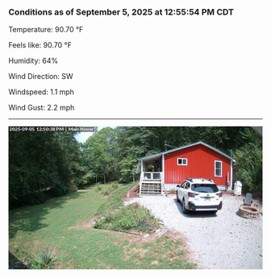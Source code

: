 ### Conditions as of September 5, 2025 at 12:55:54 PM CDT 

Temperature: 90.70 &deg;F

Feels like: 90.70 &deg;F

Humidity: 64%

Wind Direction: SW

Windspeed: 1.1 mph

Wind Gust: 2.2 mph

---

<img src="./images/latest.jpeg"/>

